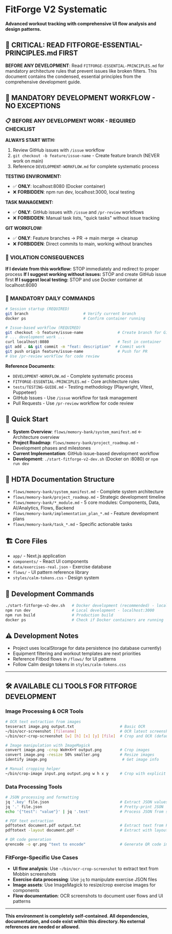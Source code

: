 # FitForge V2 Systematic

**Advanced workout tracking with comprehensive UI flow analysis and design patterns.**

## 🚨 **CRITICAL: READ FITFORGE-ESSENTIAL-PRINCIPLES.md FIRST**
**BEFORE ANY DEVELOPMENT**: Read `FITFORGE-ESSENTIAL-PRINCIPLES.md` for mandatory architecture rules that prevent issues like broken filters. This document contains the condensed, essential principles from the comprehensive development guide.

## 🚨 **MANDATORY DEVELOPMENT WORKFLOW - NO EXCEPTIONS**

### 📋 **BEFORE ANY DEVELOPMENT WORK - REQUIRED CHECKLIST**

**ALWAYS START WITH:**
1. Review GitHub issues with `/issue` workflow
2. `git checkout -b feature/issue-name` - Create feature branch (NEVER work on main)
3. Reference `DEVELOPMENT-WORKFLOW.md` for complete systematic process

**TESTING ENVIRONMENT:**
- ✅ **ONLY**: localhost:8080 (Docker container)
- ❌ **FORBIDDEN**: npm run dev, localhost:3000, local testing

**TASK MANAGEMENT:**
- ✅ **ONLY**: GitHub issues with `/issue` and `/pr-review` workflows
- ❌ **FORBIDDEN**: Manual task lists, "quick tasks" without issue tracking

**GIT WORKFLOW:**
- ✅ **ONLY**: Feature branches → PR → main merge → cleanup
- ❌ **FORBIDDEN**: Direct commits to main, working without branches

### 🚨 **VIOLATION CONSEQUENCES**
**If I deviate from this workflow:** STOP immediately and redirect to proper process
**If I suggest working without issues:** STOP and create GitHub issue first
**If I suggest local testing:** STOP and use Docker container at localhost:8080

### 🎯 **MANDATORY DAILY COMMANDS**
```bash
# Session startup (REQUIRED)
git branch                        # Verify current branch
docker ps                         # Confirm container running

# Issue-based workflow (REQUIRED)
git checkout -b feature/issue-name               # Create branch for GitHub issue
# ... development work ...
curl localhost:8080                              # Test in container
git add . && git commit -m "feat: description"  # Commit work
git push origin feature/issue-name               # Push for PR
# Use /pr-review workflow for code review
```

**Reference Documents**: 
- `DEVELOPMENT-WORKFLOW.md` - Complete systematic process
- `FITFORGE-ESSENTIAL-PRINCIPLES.md` - Core architecture rules
- `tests/TESTING-GUIDE.md` - Testing methodology (Playwright, Vitest, Puppeteer)
- GitHub Issues - Use `/issue` workflow for task management
- Pull Requests - Use `/pr-review` workflow for code review

## 🚀 **Quick Start**
- **System Overview**: `flows/memory-bank/system_manifest.md` ← Architecture overview
- **Project Roadmap**: `flows/memory-bank/project_roadmap.md` - Development phases and milestones
- **Current Implementation**: GitHub issue-based development workflow
- **Development**: `./start-fitforge-v2-dev.sh` (Docker on :8080) or `npm run dev`

## 📁 **HDTA Documentation Structure**
- `flows/memory-bank/system_manifest.md` - Complete system architecture
- `flows/memory-bank/project_roadmap.md` - Strategic development timeline
- `flows/memory-bank/*_module.md` - 5 core modules: Components, Data, AI/Analytics, Flows, Backend
- `flows/memory-bank/implementation_plan_*.md` - Feature development plans
- `flows/memory-bank/task_*.md` - Specific actionable tasks

## 🏗️ **Core Files**
- `app/` - Next.js application
- `components/` - React UI components  
- `data/exercises-real.json` - Exercise database
- `flows/` - UI pattern reference library
- `styles/calm-tokens.css` - Design system

## 🚀 **Development Commands**
```bash
./start-fitforge-v2-dev.sh   # Docker development (recommended) - localhost:8080
npm run dev                  # Local development - localhost:3000
npm run build                # Production build
docker ps                    # Check if Docker containers are running
```

## ⚠️ **Development Notes**
- Project uses localStorage for data persistence (no database currently)
- Equipment filtering and workout templates are next priorities
- Reference Fitbod flows in `/flows/` for UI patterns
- Follow Calm design tokens in `styles/calm-tokens.css`

---

## 🛠️ **AVAILABLE CLI TOOLS FOR FITFORGE DEVELOPMENT**

### **Image Processing & OCR Tools**
```bash
# OCR text extraction from images  
tesseract image.png output.txt                    # Basic OCR
~/bin/ocr-screenshot [filename]                   # OCR latest screenshot or specific file
~/bin/ocr-crop-screenshot [w] [h] [x] [y] [file]  # Crop and OCR (defaults: 330x1000+0+0)

# Image manipulation with ImageMagick
convert image.png -crop WxH+X+Y output.png        # Crop images
convert image.png -resize 50% smaller.png         # Resize images  
identify image.png                                 # Get image info

# Manual cropping helper
~/bin/crop-image input.png output.png w h x y     # Crop with explicit parameters
```

### **Data Processing Tools**
```bash
# JSON processing and formatting
jq '.key' file.json                               # Extract JSON values
jq '.' file.json                                  # Pretty-print JSON
echo '{"test": "value"}' | jq '.test'             # Process JSON from stdin

# PDF text extraction
pdftotext document.pdf output.txt                 # Extract text from PDF
pdftotext -layout document.pdf -                  # Extract with layout to stdout

# QR code generation
qrencode -o qr.png "text to encode"               # Generate QR code image
```

### **FitForge-Specific Use Cases**
- **UI flow analysis**: Use `~/bin/ocr-crop-screenshot` to extract text from Mobbin screenshots
- **Exercise data processing**: Use `jq` to manipulate exercise JSON files
- **Image assets**: Use ImageMagick to resize/crop exercise images for components
- **Flow documentation**: OCR screenshots to document user flows and UI patterns

---

**This environment is completely self-contained. All dependencies, documentation, and code exist within this directory. No external references are needed or allowed.**